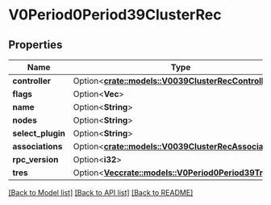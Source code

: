 # V0Period0Period39ClusterRec

## Properties

Name | Type | Description | Notes
------------ | ------------- | ------------- | -------------
**controller** | Option<[**crate::models::V0039ClusterRecController**](v0_0_39_cluster_rec_controller.md)> |  | [optional]
**flags** | Option<**Vec<String>**> |  | [optional]
**name** | Option<**String**> |  | [optional]
**nodes** | Option<**String**> |  | [optional]
**select_plugin** | Option<**String**> |  | [optional]
**associations** | Option<[**crate::models::V0039ClusterRecAssociations**](v0_0_39_cluster_rec_associations.md)> |  | [optional]
**rpc_version** | Option<**i32**> |  | [optional]
**tres** | Option<[**Vec<crate::models::V0Period0Period39Tres>**](v0.0.39_tres.md)> |  | [optional]

[[Back to Model list]](../README.md#documentation-for-models) [[Back to API list]](../README.md#documentation-for-api-endpoints) [[Back to README]](../README.md)


